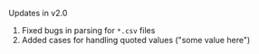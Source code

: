 Updates in v2.0
1. Fixed bugs in parsing for `*.csv` files
2. Added cases for handling quoted values ("some value here")
